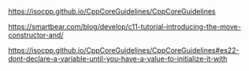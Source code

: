 https://isocpp.github.io/CppCoreGuidelines/CppCoreGuidelines 

https://smartbear.com/blog/develop/c11-tutorial-introducing-the-move-constructor-and/


https://isocpp.github.io/CppCoreGuidelines/CppCoreGuidelines#es22-dont-declare-a-variable-until-you-have-a-value-to-initialize-it-with

